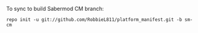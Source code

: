 To sync to build Sabermod CM branch:

	repo init -u git://github.com/RobbieL811/platform_manifest.git -b sm-cm
